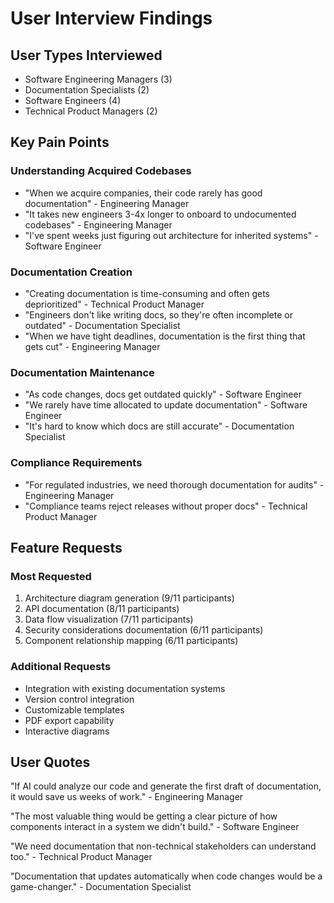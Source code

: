 # User Interview Findings

## User Types Interviewed
- Software Engineering Managers (3)
- Documentation Specialists (2)
- Software Engineers (4)
- Technical Product Managers (2)

## Key Pain Points

### Understanding Acquired Codebases
- "When we acquire companies, their code rarely has good documentation" - Engineering Manager
- "It takes new engineers 3-4x longer to onboard to undocumented codebases" - Engineering Manager
- "I've spent weeks just figuring out architecture for inherited systems" - Software Engineer

### Documentation Creation
- "Creating documentation is time-consuming and often gets deprioritized" - Technical Product Manager
- "Engineers don't like writing docs, so they're often incomplete or outdated" - Documentation Specialist
- "When we have tight deadlines, documentation is the first thing that gets cut" - Engineering Manager

### Documentation Maintenance
- "As code changes, docs get outdated quickly" - Software Engineer
- "We rarely have time allocated to update documentation" - Software Engineer
- "It's hard to know which docs are still accurate" - Documentation Specialist

### Compliance Requirements
- "For regulated industries, we need thorough documentation for audits" - Engineering Manager
- "Compliance teams reject releases without proper docs" - Technical Product Manager

## Feature Requests

### Most Requested
1. Architecture diagram generation (9/11 participants)
2. API documentation (8/11 participants)
3. Data flow visualization (7/11 participants)
4. Security considerations documentation (6/11 participants)
5. Component relationship mapping (6/11 participants)

### Additional Requests
- Integration with existing documentation systems
- Version control integration
- Customizable templates
- PDF export capability
- Interactive diagrams

## User Quotes

"If AI could analyze our code and generate the first draft of documentation, it would save us weeks of work." - Engineering Manager

"The most valuable thing would be getting a clear picture of how components interact in a system we didn't build." - Software Engineer

"We need documentation that non-technical stakeholders can understand too." - Technical Product Manager

"Documentation that updates automatically when code changes would be a game-changer." - Documentation Specialist
